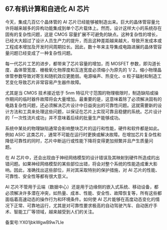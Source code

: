 ## 67.有机计算和自进化 AI 芯片
今天，集成几百亿个晶体管的 AI 芯片已经能够被制造出来。巨大的晶体管容量允许将越来越多的异构功能集成到单个芯片载体上。然而，设计这样大小的系统存在固有的复杂性问题，这是 CMOS 容量扩展不可避免的缺点。这种复杂性的增长，已经大大超过了设计人员生产力的提升，而且这种差距越来越大，导致开发成本或工程成本增加及开发时间周期拉长。因此，数十年来主导集成电路进展的晶体管容量问题已经变成了一种复杂性问题。 


每一代芯片工艺的进步，都带来了芯片容量的增加，而 MOSFET 参数，即沟道长度、晶体管宽度、栅极氧化物厚度和互连宽度必须缩小为原先的 1/ 2。缩小物理晶体管参数导致对寄生和随机效应更脆弱。电源噪声、热变化、α 粒子辐射和制造工艺变化导致芯片非常容易产生器件故障。 


尤其是当 CMOS 技术接近低于 5nm 特征尺寸范围的物理极限时，制造缺陷或操作期间的临时器件故障将会大量增加。最重要的是，这意味着除了必须解决固有的电路复杂性问题，还必须解决芯片设计中日益突出的可靠性问题。这就需要新的设计方法和工具来处理这些问题，以保证在芯片上实现可靠且稳健的系统。芯片设计的「一次性流片成功」并不意味着后续的批量生产能够成功。 


系统中某处的物理缺陷通常会影响整块芯片的运行和性能，硬件和软件都是如此。例如 ASIC 这类芯片，通常不可能在运行时更换或解决故障。在增加芯片复杂性和降低可靠性的同时，芯片中断运行或性能下降将变得更加频繁并且产生质量问题。 


在 AI 芯片中，还会出现由于神经网络模型的设计错误及其映射到硬件所造成的出错问题。如果神经网络模型的某些部位出错，将会对整个系统的性能造成重大影响。因此，准确找出这些部位，并对其采取特别的保护措施，对 AI 芯片的性能、可靠性、安全性等都有很大意义。 


AI 芯片不管用于云端（数据中心）还是用于边缘侧的嵌入式系统、移动设备，都必须解决许多潜在冲突，如热量、成本、性能、安全性、故障恢复等，所有这些都面临着高速动态的操作行为和环境条件。如何使 AI 芯片能够在高度动态变化的情况下正常、可靠地运行，尤其是对可靠性要求极高的自动驾驶汽车、自动医疗手术、智能工厂等领域，越来越受到人们的关注。 


备案号:YX01jbkWgwB9w7Lle

